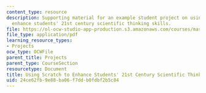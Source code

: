 ```yaml
---
content_type: resource
description: Supporting material for an example student project on using Scratch to
  enhance students' 21st century scientific thinking skills.
file: https://ol-ocw-studio-app-production.s3.amazonaws.com/courses/mas-714j-technologies-for-creative-learning-fall-2009/24ce62fb9e88ba06f7ddb0fdbf2b5c84_MITMAS_714JF09_proj4_postr.pdf
file_type: application/pdf
learning_resource_types:
- Projects
ocw_type: OCWFile
parent_title: Projects
parent_type: CourseSection
resourcetype: Document
title: Using Scratch to Enhance Students' 21st Century Scientific Thinking Skills
uid: 24ce62fb-9e88-ba06-f7dd-b0fdbf2b5c84
---
```

